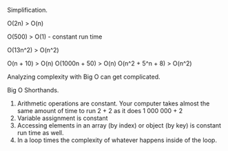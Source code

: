 Simplification.

O(2n) > O(n)

O(500) > O(1) - constant run time

O(13n^2) > O(n^2)

O(n + 10) > O(n)
O(1000n + 50) > O(n)
O(n^2 + 5^n + 8) > O(n^2)

Analyzing complexity with Big O can get complicated.

Big O Shorthands.

1. Arithmetic operations are constant. Your computer takes almost the same amount of time to run 2 + 2 as it does 1 000 000 + 2
2. Variable assignment is constant
3. Accessing elements in an array (by index) or object (by key) is constant run time as well.
4. In a loop times the complexity of whatever happens inside of the loop.